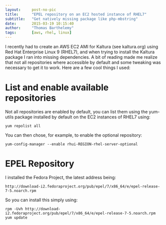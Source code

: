 ```yaml
---
layout:     post-no-pic
title:      "EPEL repository on an EC2 hosted instance of RHEL7"
subtitle:   "Get natively missing package like php-mbstring"
date:       2015-03-19 10:15:40
author:     "Thomas Barthelemy"
tags:       [aws, rhel, linux]
---
```


I recently had to create an AWS EC2 AMI for Kaltura (see kaltura.org) using Red Hat Enterprise Linux 9 (RHEL7),
and when trying to install the  Kaltura package I ran into missing dependencies.
A bit of reading made me realize that not all repositories where accessible by default and some
tweaking was necessary to get it to work.
Here are a few cool things I used:

# List and enable available repositories

Not all repositories are enabled by default, you can list them using the yum-utils package installed
by default on the EC2 instances of RHEL7 using:
    
    yum repolist all
    
You can then chose, for example, to enable the optional repository:

    yum-config-manager --enable rhui-REGION-rhel-server-optional
    

# EPEL Repository
I installed the Fedora Project, the latest address being:
    
    http://download-i2.fedoraproject.org/pub/epel/7/x86_64/e/epel-release-7-5.noarch.rpm
    
So you can install this simply using:

    rpm -Uvh http://download-i2.fedoraproject.org/pub/epel/7/x86_64/e/epel-release-7-5.noarch.rpm
    yum update
    
